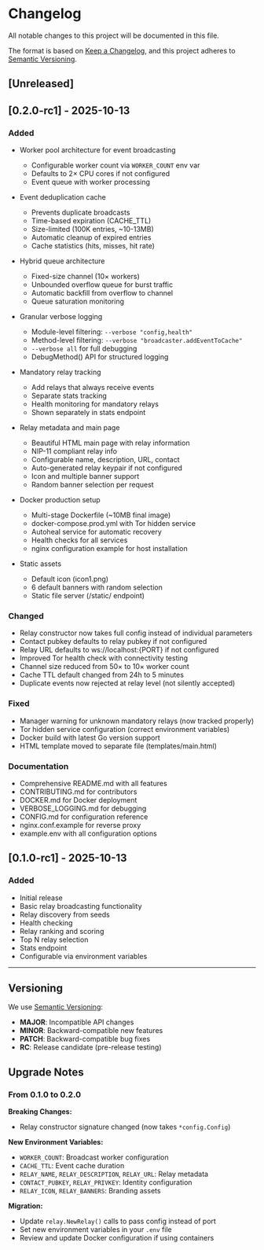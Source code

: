 # Changelog

All notable changes to this project will be documented in this file.

The format is based on [Keep a Changelog](https://keepachangelog.com/en/1.0.0/),
and this project adheres to [Semantic Versioning](https://semver.org/spec/v2.0.0.html).

## [Unreleased]

## [0.2.0-rc1] - 2025-10-13

### Added
- Worker pool architecture for event broadcasting
  - Configurable worker count via `WORKER_COUNT` env var
  - Defaults to 2× CPU cores if not configured
  - Event queue with worker processing

- Event deduplication cache
  - Prevents duplicate broadcasts
  - Time-based expiration (CACHE_TTL)
  - Size-limited (100K entries, ~10-13MB)
  - Automatic cleanup of expired entries
  - Cache statistics (hits, misses, hit rate)

- Hybrid queue architecture
  - Fixed-size channel (10× workers)
  - Unbounded overflow queue for burst traffic
  - Automatic backfill from overflow to channel
  - Queue saturation monitoring

- Granular verbose logging
  - Module-level filtering: `--verbose "config,health"`
  - Method-level filtering: `--verbose "broadcaster.addEventToCache"`
  - `--verbose all` for full debugging
  - DebugMethod() API for structured logging

- Mandatory relay tracking
  - Add relays that always receive events
  - Separate stats tracking
  - Health monitoring for mandatory relays
  - Shown separately in stats endpoint

- Relay metadata and main page
  - Beautiful HTML main page with relay information
  - NIP-11 compliant relay info
  - Configurable name, description, URL, contact
  - Auto-generated relay keypair if not configured
  - Icon and multiple banner support
  - Random banner selection per request

- Docker production setup
  - Multi-stage Dockerfile (~10MB final image)
  - docker-compose.prod.yml with Tor hidden service
  - Autoheal service for automatic recovery
  - Health checks for all services
  - nginx configuration example for host installation

- Static assets
  - Default icon (icon1.png)
  - 6 default banners with random selection
  - Static file server (/static/ endpoint)

### Changed
- Relay constructor now takes full config instead of individual parameters
- Contact pubkey defaults to relay pubkey if not configured
- Relay URL defaults to ws://localhost:{PORT} if not configured
- Improved Tor health check with connectivity testing
- Channel size reduced from 50× to 10× worker count
- Cache TTL default changed from 24h to 5 minutes
- Duplicate events now rejected at relay level (not silently accepted)

### Fixed
- Manager warning for unknown mandatory relays (now tracked properly)
- Tor hidden service configuration (correct environment variables)
- Docker build with latest Go version support
- HTML template moved to separate file (templates/main.html)

### Documentation
- Comprehensive README.md with all features
- CONTRIBUTING.md for contributors
- DOCKER.md for Docker deployment
- VERBOSE_LOGGING.md for debugging
- CONFIG.md for configuration reference
- nginx.conf.example for reverse proxy
- example.env with all configuration options

## [0.1.0-rc1] - 2025-10-13

### Added
- Initial release
- Basic relay broadcasting functionality
- Relay discovery from seeds
- Health checking
- Relay ranking and scoring
- Top N relay selection
- Stats endpoint
- Configurable via environment variables

---

## Versioning

We use [Semantic Versioning](https://semver.org/):
- **MAJOR**: Incompatible API changes
- **MINOR**: Backward-compatible new features  
- **PATCH**: Backward-compatible bug fixes
- **RC**: Release candidate (pre-release testing)

## Upgrade Notes

### From 0.1.0 to 0.2.0

**Breaking Changes:**
- Relay constructor signature changed (now takes `*config.Config`)

**New Environment Variables:**
- `WORKER_COUNT`: Broadcast worker configuration
- `CACHE_TTL`: Event cache duration
- `RELAY_NAME`, `RELAY_DESCRIPTION`, `RELAY_URL`: Relay metadata
- `CONTACT_PUBKEY`, `RELAY_PRIVKEY`: Identity configuration
- `RELAY_ICON`, `RELAY_BANNERS`: Branding assets

**Migration:**
- Update `relay.NewRelay()` calls to pass config instead of port
- Set new environment variables in your `.env` file
- Review and update Docker configuration if using containers

